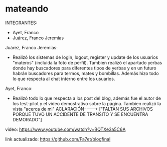 # mateando
 
 INTEGRANTES:

 - Ayet, Franco
 - Juárez, Franco Jeremías

 Juárez, Franco Jeremías:

 - Realizó los sistemas de login, logout, register y update de los usuarios "materos" (incluida la foto de perfil). Tambien realizó el apartado yerbas donde hay buscadores para diferentes tipos de yerbas y en un futuro habrán buscadores para termos, mates y bombillas. Además hizo todo lo que respecta al chat interno entre los usuarios.

 Ayet, Franco:

 - Realizó todo lo que respecta a los post del blog, además fue el autor de los test-pilot y el video demostrativo sobre la página. Tambien realizó la vista "acerca de mi"    ACLARACIÓN----> ["FALTAN SUS ARCHIVOS PORQUE TUVO UN ACCIDENTE DE TRANSITO Y SE ENCUENTRA DEMORADO"]

video: https://www.youtube.com/watch?v=BQTXe3a5C6A

link actualizado: https://github.com/Fa7et/blogfinal